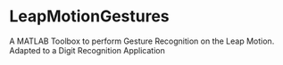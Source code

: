 # LeapMotionGestures
A MATLAB Toolbox to perform Gesture Recognition on the Leap Motion. Adapted to a Digit Recognition Application
